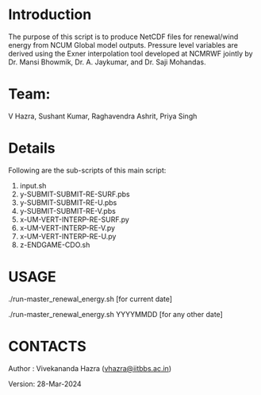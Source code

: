 # Introduction
The purpose of this script is to produce NetCDF files for renewal/wind energy from NCUM Global model outputs. 
Pressure level variables are derived using the Exner interpolation tool developed at NCMRWF jointly by Dr. Mansi Bhowmik, Dr. A. Jaykumar, and Dr. Saji Mohandas.
# Team: 
V Hazra, Sushant Kumar, Raghavendra Ashrit, Priya Singh
# Details
Following are the sub-scripts of this main script:
1. input.sh				
2. y-SUBMIT-SUBMIT-RE-SURF.pbs								
3. y-SUBMIT-SUBMIT-RE-U.pbs									
4. y-SUBMIT-SUBMIT-RE-V.pbs									
5. x-UM-VERT-INTERP-RE-SURF.py 							 
6. x-UM-VERT-INTERP-RE-V.py									 
7. x-UM-VERT-INTERP-RE-U.py        					
8. z-ENDGAME-CDO.sh										
 												
# USAGE
 ./run-master_renewal_energy.sh [for current date]						

 ./run-master_renewal_energy.sh YYYYMMDD [for any other date]				

# CONTACTS
Author : Vivekananda Hazra (vhazra@iitbbs.ac.in)

Version: 28-Mar-2024 
